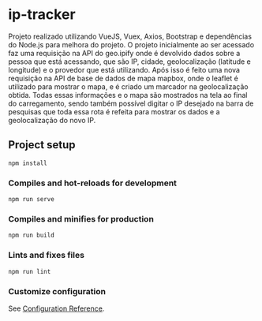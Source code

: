 # ip-tracker
Projeto realizado utilizando VueJS, Vuex, Axios, Bootstrap e dependências do Node.js para melhora do projeto. O projeto inicialmente ao ser acessado faz uma requisição na API do geo.ipify onde é devolvido dados sobre a pessoa que está acessando, que são IP, cidade, geolocalização (latitude e longitude) e o provedor que está utilizando. Após isso é feito uma nova requisição na API de base de dados de mapa mapbox, onde o leaflet é utilizado para mostrar o mapa, e é criado um marcador na geolocalização obtida. Todas essas informações e o mapa são mostrados na tela ao final do carregamento, sendo também possível digitar o IP desejado na barra de pesquisas que toda essa rota é refeita para mostrar os dados e a geolocalização do novo IP.

## Project setup
```
npm install
```

### Compiles and hot-reloads for development
```
npm run serve
```

### Compiles and minifies for production
```
npm run build
```

### Lints and fixes files
```
npm run lint
```

### Customize configuration
See [Configuration Reference](https://cli.vuejs.org/config/).
